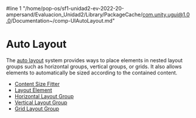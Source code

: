 #line 1 "/home/pop-os/sf1-unidad2-ev-2022-20-ampersand/Evaluacion_Unidad2/Library/PackageCache/com.unity.ugui@1.0.0/Documentation~/comp-UIAutoLayout.md"
# Auto Layout

The [auto layout](UIAutoLayout.md) system provides ways to place elements in nested layout groups such as horizontal groups, vertical groups, or grids. It also allows elements to automatically be sized according to the contained content.

* [Content Size Fitter](script-ContentSizeFitter.md)
* [Layout Element](script-LayoutElement.md)
* [Horizontal Layout Group](script-HorizontalLayoutGroup.md)
* [Vertical Layout Group](script-VerticalLayoutGroup.md)
* [Grid Layout Group](script-GridLayoutGroup.md)
